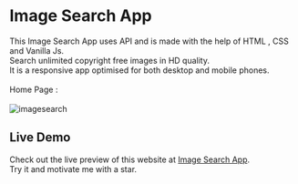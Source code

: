 # Image Search App
This Image Search App uses API and is made with the help of HTML , CSS and Vanilla Js.<br>
Search unlimited copyright free images in HD quality.
<br>
It is a responsive app optimised for both desktop and mobile phones.
<br> <br>
Home Page : 
<br> <br>
![imagesearch](https://github.com/mobasshirCode/analog-clock/assets/145370122/d8db4193-345a-4298-9cb7-6a15556a2cda)
<br>
## Live Demo
Check out the live preview of this website at [Image Search App](https://mr-image.netlify.app/).
<br>
Try it and motivate me with a star.
